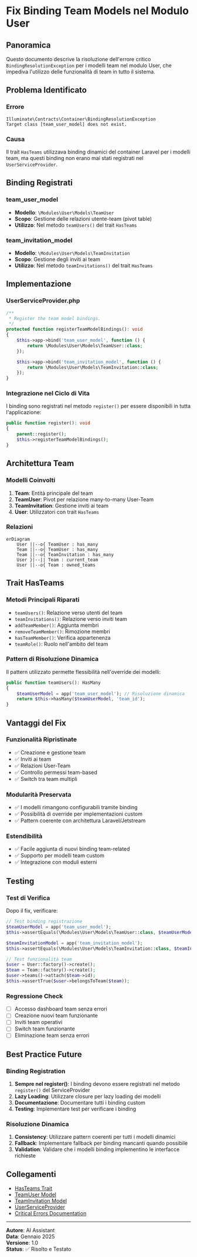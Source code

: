 # Fix Binding Team Models nel Modulo User

## Panoramica

Questo documento descrive la risoluzione dell'errore critico `BindingResolutionException` per i modelli team nel modulo User, che impediva l'utilizzo delle funzionalità di team in tutto il sistema.

## Problema Identificato

### Errore
```
Illuminate\Contracts\Container\BindingResolutionException
Target class [team_user_model] does not exist.
```

### Causa
Il trait `HasTeams` utilizzava binding dinamici del container Laravel per i modelli team, ma questi binding non erano mai stati registrati nel `UserServiceProvider`.

## Binding Registrati

### team_user_model
- **Modello**: `\Modules\User\Models\TeamUser`
- **Scopo**: Gestione delle relazioni utente-team (pivot table)
- **Utilizzo**: Nel metodo `teamUsers()` del trait `HasTeams`

### team_invitation_model
- **Modello**: `\Modules\User\Models\TeamInvitation`
- **Scopo**: Gestione degli inviti ai team
- **Utilizzo**: Nel metodo `teamInvitations()` del trait `HasTeams`

## Implementazione

### UserServiceProvider.php

```php
/**
 * Register the team model bindings.
 */
protected function registerTeamModelBindings(): void
{
    $this->app->bind('team_user_model', function () {
        return \Modules\User\Models\TeamUser::class;
    });

    $this->app->bind('team_invitation_model', function () {
        return \Modules\User\Models\TeamInvitation::class;
    });
}
```

### Integrazione nel Ciclo di Vita
I binding sono registrati nel metodo `register()` per essere disponibili in tutta l'applicazione:

```php
public function register(): void
{
    parent::register();
    $this->registerTeamModelBindings();
}
```

## Architettura Team

### Modelli Coinvolti

1. **Team**: Entità principale del team
2. **TeamUser**: Pivot per relazione many-to-many User-Team
3. **TeamInvitation**: Gestione inviti ai team
4. **User**: Utilizzatori con trait `HasTeams`

### Relazioni

```mermaid
erDiagram
    User ||--o{ TeamUser : has_many
    Team ||--o{ TeamUser : has_many
    Team ||--o{ TeamInvitation : has_many
    User }|--|| Team : current_team
    User ||--o{ Team : owned_teams
```

## Trait HasTeams

### Metodi Principali Riparati

- `teamUsers()`: Relazione verso utenti del team
- `teamInvitations()`: Relazione verso inviti team
- `addTeamMember()`: Aggiunta membri
- `removeTeamMember()`: Rimozione membri
- `hasTeamMember()`: Verifica appartenenza
- `teamRole()`: Ruolo nell'ambito del team

### Pattern di Risoluzione Dinamica

Il pattern utilizzato permette flessibilità nell'override dei modelli:

```php
public function teamUsers(): HasMany
{
    $teamUserModel = app('team_user_model'); // Risoluzione dinamica
    return $this->hasMany($teamUserModel, 'team_id');
}
```

## Vantaggi del Fix

### Funzionalità Ripristinate
- ✅ Creazione e gestione team
- ✅ Inviti ai team  
- ✅ Relazioni User-Team
- ✅ Controllo permessi team-based
- ✅ Switch tra team multipli

### Modularità Preservata
- ✅ I modelli rimangono configurabili tramite binding
- ✅ Possibilità di override per implementazioni custom
- ✅ Pattern coerente con architettura Laravel/Jetstream

### Estendibilità
- ✅ Facile aggiunta di nuovi binding team-related
- ✅ Supporto per modelli team custom
- ✅ Integrazione con moduli esterni

## Testing

### Test di Verifica
Dopo il fix, verificare:

```php
// Test binding registrazione
$teamUserModel = app('team_user_model');
$this->assertEquals(\Modules\User\Models\TeamUser::class, $teamUserModel);

$teamInvitationModel = app('team_invitation_model');
$this->assertEquals(\Modules\User\Models\TeamInvitation::class, $teamInvitationModel);

// Test funzionalità team
$user = User::factory()->create();
$team = Team::factory()->create();
$user->teams()->attach($team->id);
$this->assertTrue($user->belongsToTeam($team));
```

### Regressione Check
- [ ] Accesso dashboard team senza errori
- [ ] Creazione nuovi team funzionante
- [ ] Inviti team operativi
- [ ] Switch team funzionante
- [ ] Eliminazione team senza errori

## Best Practice Future

### Binding Registration
1. **Sempre nel register()**: I binding devono essere registrati nel metodo `register()` del ServiceProvider
2. **Lazy Loading**: Utilizzare closure per lazy loading dei modelli
3. **Documentazione**: Documentare tutti i binding custom
4. **Testing**: Implementare test per verificare i binding

### Risoluzione Dinamica
1. **Consistency**: Utilizzare pattern coerenti per tutti i modelli dinamici
2. **Fallback**: Implementare fallback per binding mancanti quando possibile
3. **Validation**: Validare che i modelli binding implementino le interfacce richieste

## Collegamenti
- [HasTeams Trait](../app/Models/Traits/HasTeams.php)
- [TeamUser Model](../app/Models/TeamUser.php)
- [TeamInvitation Model](../app/Models/TeamInvitation.php)
- [UserServiceProvider](../app/Providers/UserServiceProvider.php)
- [Critical Errors Documentation](../../SaluteOra/docs/critical-errors-resolved.md)

---

**Autore**: AI Assistant  
**Data**: Gennaio 2025  
**Versione**: 1.0  
**Status**: ✅ Risolto e Testato 